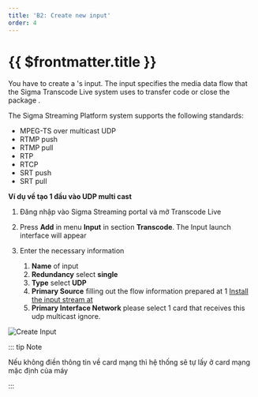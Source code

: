 ```yaml
---
title: 'B2: Create new input'
order: 4
---
```


# {{ $frontmatter.title }}

You have to create a \'s input. The input specifies the media data flow that the Sigma Transcode Live system uses to transfer code or close the package \.

The Sigma Streaming Platform system supports the following standards:
- MPEG-TS over multicast UDP
- RTMP push
- RTMP pull
- RTP
- RTCP
- SRT push
- SRT pull

**Ví dụ về tạo 1 đầu vào UDP multi cast**

1. Đăng nhập vào Sigma Streaming portal và mở Transcode Live

2. Press **Add** in menu **Input** in section **Transcode**. The Input launch interface will appear

3. Enter the necessary information
   1. **Name** of input
   2. **Redundancy** select **single**
   3. **Type** select **UDP**
   4. **Primary Source** filling out the flow information prepared at 1 [Install the input stream at](03-getting-started-step1.md)
   5. **Primary Interface Network** please select 1 card that receives this udp multicast ignore.


![Create Input](../images/um-create-input.png)

::: tip Note

Nếu không điền thông tin về card mạng thì hệ thống sẽ tự lấy ở card mạng mặc định của máy

:::